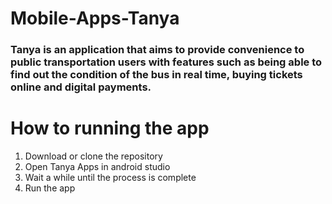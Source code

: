 # Mobile-Apps-Tanya
  ### Tanya is an application that aims to provide convenience to public transportation users with features such as being able to find out the condition of the bus in real time, buying tickets online and digital payments.

# How to running the app
1. Download or clone the repository
2. Open Tanya Apps in android studio
3. Wait a while until the process is complete
4. Run the app
